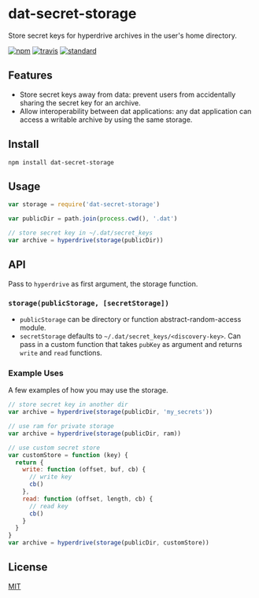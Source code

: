 # dat-secret-storage

Store secret keys for hyperdrive archives in the user's home directory.

[![npm][npm-image]][npm-url]
[![travis][travis-image]][travis-url]
[![standard][standard-image]][standard-url]

## Features

* Store secret keys away from data: prevent users from accidentally sharing the secret key for an archive.
* Allow interoperability between dat applications: any dat application can access a writable archive by using the same storage.

## Install

```
npm install dat-secret-storage
```

## Usage

```js
var storage = require('dat-secret-storage')

var publicDir = path.join(process.cwd(), '.dat')

// store secret key in ~/.dat/secret_keys
var archive = hyperdrive(storage(publicDir)) 
```

## API

Pass to `hyperdrive` as first argument, the storage function.

### `storage(publicStorage, [secretStorage])`

* `publicStorage` can be directory or function abstract-random-access module.
* `secretStorage` defaults to `~/.dat/secret_keys/<discovery-key>`. Can pass in a custom function that takes `pubKey` as argument and returns `write` and `read` functions.

### Example Uses

A few examples of how you may use the storage.

```js
// store secret key in another dir
var archive = hyperdrive(storage(publicDir, 'my_secrets'))

// use ram for private storage
var archive = hyperdrive(storage(publicDir, ram))

// use custom secret store
var customStore = function (key) {
  return {
    write: function (offset, buf, cb) {
      // write key
      cb()
    },
    read: function (offset, length, cb) {
      // read key
      cb()
    }
  }
}
var archive = hyperdrive(storage(publicDir, customStore))
```

## License

[MIT](LICENSE.md)

[npm-image]: https://img.shields.io/npm/v/dat-secret-storage.svg?style=flat-square
[npm-url]: https://www.npmjs.com/package/dat-secret-storage
[travis-image]: https://img.shields.io/travis/joehand/dat-secret-storage.svg?style=flat-square
[travis-url]: https://travis-ci.org/joehand/dat-secret-storage
[standard-image]: https://img.shields.io/badge/code%20style-standard-brightgreen.svg?style=flat-square
[standard-url]: http://npm.im/standard
